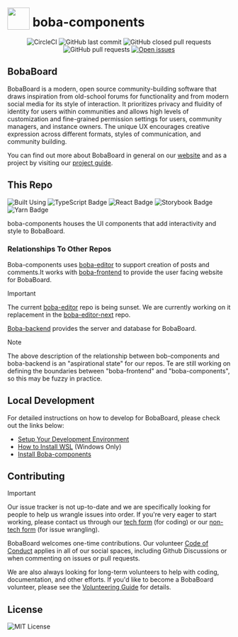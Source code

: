 # <img src="https://i.imgur.com/8kcsRh6.png" width="50px" valign="bottom"/> boba-components

<center>

![CircleCI](https://img.shields.io/circleci/build/github/BobaBoard/boba-components?style=for-the-badge&logo=CircleCI)
![GitHub last commit](https://custom-icon-badges.demolab.com/github/last-commit/BobaBoard/boba-components?style=for-the-badge&color=c6a0f6&logo=git-commit)
![GitHub closed pull requests](https://custom-icon-badges.demolab.com/github/issues-pr-closed/BobaBoard/boba-components?style=for-the-badge&color=a6da95&logo=git-pull-request-closed)
![GitHub pull requests](https://custom-icon-badges.demolab.com/github/issues-pr-raw/BobaBoard/boba-components?style=for-the-badge&color=f0c6c6&logo=git-pull-request)
[![Open issues](https://custom-icon-badges.demolab.com/github/issues/BobaBoard/boba-components?style=for-the-badge&color=91d7e3&logo=issue-opened)](https://github.com/BobaBoard/boba-components/issues?q=is%3Aissue+is%3Aopen+sort%3Aupdated-desc)

</center>

## BobaBoard

BobaBoard is a modern, open source community-building software that draws
inspiration from old-school forums for functionality and from modern social
media for its style of interaction. It prioritizes privacy and fluidity of
identity for users within communities and allows high levels of customization
and fine-grained permission settings for users, community managers, and instance
owners. The unique UX encourages creative expression across different formats,
styles of communication, and community building.

You can find out more about BobaBoard in general on our
[website](https://www.bobaboard.com) and as a project by visiting our
[project guide](https://docs.bobaboard.com/docs/project/intro).

## This Repo

![Built Using](https://img.shields.io/badge/Built%20Using:-222222?style=for-the-badge)
![TypeScript Badge](https://img.shields.io/badge/TypeScript-222222?logo=typescript&logoColor=3178C6&style=for-the-badge)
![React Badge](https://img.shields.io/badge/React-222222?logo=react&logoColor=61DAFB&style=for-the-badge)
![Storybook Badge](https://img.shields.io/badge/Storybook-222222?logo=storybook&logoColor=FF4785&style=for-the-badge)
![Yarn Badge](https://img.shields.io/badge/Yarn-222222?logo=yarn&logoColor=2C8EBB&style=for-the-badge)

boba-components houses the UI components that add interactivity and style to BobaBoard.

### Relationships To Other Repos

Boba-components uses [boba-editor](https://github.com/BobaBoard/boba-editor)  to
support creation of posts and comments.It works with
[boba-frontend](https://github.com/BobaBoard/boba-frontend) to provide the user
facing website for BobaBoard.

> [!Important]
> The current [boba-editor](https://github.com/BobaBoard/boba-editor) repo is being sunset. We are currently working on it replacement in the [boba-editor-next](https://github.com/essential-randomness/boba-editor-next/) repo.

[Boba-backend](https://github.com/BobaBoard/boba-backend) provides the server
and database for BobaBoard.

> [!NOTE]
> The above description of the relationship between bob-components and boba-backend is an "aspirational state" for our repos. Te are still working on defining the boundaries between "boba-frontend" and "boba-components", so this may be fuzzy in practice.

## Local Development

For detailed instructions on how to develop for BobaBoard, please check out the
links below:

- [Setup Your Development Environment](https://docs.bobaboard.com/docs/development/start-developing/setting-up-dev-env)
- [How to Install WSL](https://docs.bobaboard.com/docs/development/start-developing/wsl)
  (Windows Only)
- [Install Boba-components](https://docs.bobaboard.com/docs/development/start-developing/boba-components)

## Contributing

> [!Important]
> Our issue tracker is not up-to-date and we are specifically looking for people to help us wrangle issues into order. If you're very eager to start working, please contact us through our [tech form](https://docs.google.com/forms/d/e/1FAIpQLSdCX2_fZgIYX0PXeCAA-pfQrcLw_lSp2clGHTt3uBTWgnwVSw/viewform)  (for coding) or our [non-tech form](https://forms.gle/Z44UreTxnbvFnoqc9) (for issue wrangling).

BobaBoard welcomes one-time contributions. Our volunteer
[Code of Conduct](https://docs.bobaboard.com/docs/volunteering/experience/code-of-conduct)
applies in all of our social spaces, including Github Discussions or when
commenting on issues or pull requests.

We are also always looking for long-term volunteers to help with coding,
documentation, and other efforts. If you'd like to become a BobaBoard volunteer,
please see the
[Volunteering Guide](https://docs.bobaboard.com/docs/volunteering) for details.

## License

![MIT License](https://img.shields.io/github/license/BobaBoard/boba-components?style=for-the-badge&color=A41931)
